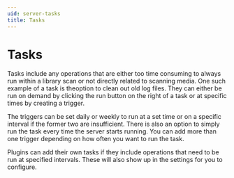 ```yaml
---
uid: server-tasks
title: Tasks
---
```


# Tasks

Tasks include any operations that are either too time consuming to always run within a library scan or not directly related to scanning media. One such example of a task is theoption to clean out old log files. They can either be run on demand by clicking the run button on the right of a task or at specific times by creating a trigger.

The triggers can be set daily or weekly to run at a set time or on a specific interval if the former two are insufficient. There is also an option to simply run the task every time the server starts running. You can add more than one trigger depending on how often you want to run the task.

Plugins can add their own tasks if they include operations that need to be run at specified intervals. These will also show up in the settings for you to configure.
